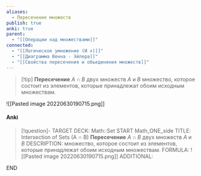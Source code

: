 ```yaml
---
aliases:
  - Пересечение множеств
publish: true
anki: true
parent:
  - "[[Операции над множествами]]"
connected:
  - "[[Логическое умножение (И ∧)]]"
  - "[[Диаграмма Венна - Эйлера]]"
  - "[[Свойства пересечения и объединения множеств]]"
---
```


> [!tip] **Пересечение** $A∩B$ двух множеств $A$ и $B$ 
множество, которое состоит из элементов, которые принадлежат обоим исходным множествам. 

![[Pasted image 20220630190715.png]]

#### Anki
> [!question]-
TARGET DECK: Math::Set
START
Math_ONE_side
TITLE: Intersection of Sets (A ∩ B)
**Пересечение** $A∩B$ двух множеств $A$ и $B$ 
DESCRIPTION: множество, которое состоит из элементов, которые принадлежат обоим исходным множествам. 
FORMULA: ![[Pasted image 20220630190715.png]]
ADDITIONAL:
<!--ID: 1706040702788-->
END